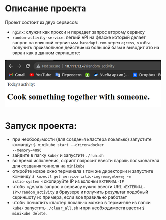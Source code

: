 # Описание проекта

Проект состоит из двух сервисов:
- `nginx`: cлужит как прокси и передает запрос второму сервису
- `random-activity-service`: легкий API на фласке который делает запрос на внешний сервис `www.boredapi.com` через `egress`, чтобы получить произвольное действие из большой базы и выводит это на экран как в данном скриншоте:

![screen sample](res/image.png)

# Запуск проекта:
- при необходимости (для создания кластера локально) запустите команду: <code>$ minikube start --driver=docker --memory=4096</code>
- зайдите в папку `kube/` и запустите `./run.sh`
- во время исполнения, скрипт попросит ввести пароль пользователя для создания тоннеля на `minikube`
- откройте новое окно терминала в том же директории и запустите команду <code>$ kubectl get service istio-ingressgateway -n istio-system</code> и скопируйте IP из колонки `EXTERNAL-IP`
- чтобы сделать запрос к сервису нужно ввести URL `<EXTERNAL-IP>/random_activity` в браузере и получить результат подобный скриншоту из примера, если все правильно работает
- чтобы почистить кластер локально можно в терминале из папки `kube/` запустить `./clear_all.sh` и при необходимости ввести `$ minikube delete`.